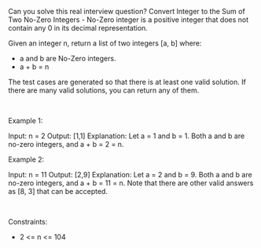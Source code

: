 Can you solve this real interview question? Convert Integer to the Sum of Two No-Zero Integers - No-Zero integer is a positive integer that does not contain any 0 in its decimal representation.

Given an integer n, return a list of two integers [a, b] where:

 * a and b are No-Zero integers.
 * a + b = n

The test cases are generated so that there is at least one valid solution. If there are many valid solutions, you can return any of them.

 

Example 1:


Input: n = 2
Output: [1,1]
Explanation: Let a = 1 and b = 1.
Both a and b are no-zero integers, and a + b = 2 = n.


Example 2:


Input: n = 11
Output: [2,9]
Explanation: Let a = 2 and b = 9.
Both a and b are no-zero integers, and a + b = 11 = n.
Note that there are other valid answers as [8, 3] that can be accepted.


 

Constraints:

 * 2 <= n <= 104